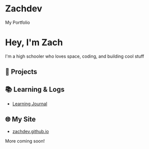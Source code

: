# Zachdev
My Portfolio
# Hey, I'm Zach 

I'm a high schooler who loves space, coding, and building cool stuff 

## 🚀 Projects


## 📚 Learning & Logs
- [Learning Journal](https://github.com/Zachdev/learning-journal)


## 🌐 My Site
- [zachdev.github.io](https://Zachdev.github.io)

More coming soon!
